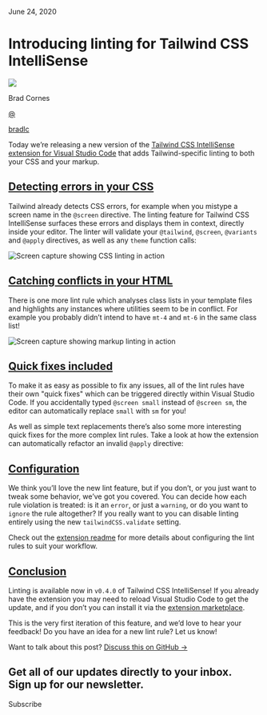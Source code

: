 <!--$-->

<!--/$-->

June 24, 2020

# Introducing linting for Tailwind CSS IntelliSense

![](/_next/image?url=%2F_next%2Fstatic%2Fmedia%2Fbradlc.153c9e2b.jpg\&w=96\&q=75)

Brad Cornes

[@](https://twitter.com/bradlc)

<!-- -->

[bradlc](https://twitter.com/bradlc)

Today we’re releasing a new version of the [Tailwind CSS IntelliSense extension for Visual Studio Code](https://marketplace.visualstudio.com/items?itemName=bradlc.vscode-tailwindcss) that adds Tailwind-specific linting to both your CSS and your markup.

## [Detecting errors in your CSS](#detecting-errors-in-your-css)

Tailwind already detects CSS errors, for example when you mistype a screen name in the `@screen` directive. The linting feature for Tailwind CSS IntelliSense surfaces these errors and displays them in context, directly inside your editor. The linter will validate your `@tailwind`, `@screen`, `@variants` and `@apply` directives, as well as any `theme` function calls:

![Screen capture showing CSS linting in action](/_next/image?url=%2F_next%2Fstatic%2Fmedia%2Fcss%402x.7948cb9f.png\&w=3840\&q=75)

## [Catching conflicts in your HTML](#catching-conflicts-in-your-html)

There is one more lint rule which analyses class lists in your template files and highlights any instances where utilities seem to be in conflict. For example you probably didn’t intend to have `mt-4` and `mt-6` in the same class list!

![Screen capture showing markup linting in action](/_next/image?url=%2F_next%2Fstatic%2Fmedia%2Fhtml%402x.aaedd5de.png\&w=3840\&q=75)

## [Quick fixes included](#quick-fixes-included)

To make it as easy as possible to fix any issues, all of the lint rules have their own "quick fixes" which can be triggered directly within Visual Studio Code. If you accidentally typed `@screen small` instead of `@screen sm`, the editor can automatically replace `small` with `sm` for you!

As well as simple text replacements there’s also some more interesting quick fixes for the more complex lint rules. Take a look at how the extension can automatically refactor an invalid `@apply` directive:

[](https://assets.tailwindcss.com/blog/introducing-linting-for-tailwindcss-intellisense/apply-quick-fix.mp4)

## [Configuration](#configuration)

We think you’ll love the new lint feature, but if you don’t, or you just want to tweak some behavior, we’ve got you covered. You can decide how each rule violation is treated: is it an `error`, or just a `warning`, or do you want to `ignore` the rule altogether? If you really want to you can disable linting entirely using the new `tailwindCSS.validate` setting.

Check out the [extension readme](https://github.com/tailwindcss/intellisense#tailwindcssvalidate) for more details about configuring the lint rules to suit your workflow.

## [Conclusion](#conclusion)

Linting is available now in `v0.4.0` of Tailwind CSS IntelliSense! If you already have the extension you may need to reload Visual Studio Code to get the update, and if you don’t you can install it via the [extension marketplace](https://marketplace.visualstudio.com/items?itemName=bradlc.vscode-tailwindcss).

This is the very first iteration of this feature, and we’d love to hear your feedback! Do you have an idea for a new lint rule? Let us know!

Want to talk about this post? [Discuss this on GitHub →](https://github.com/tailwindcss/tailwindcss/discussions/1956)

Get all of our updates directly to your inbox.\
Sign up for our newsletter.
---------------------------

Subscribe

<!--$-->

<!--/$-->
